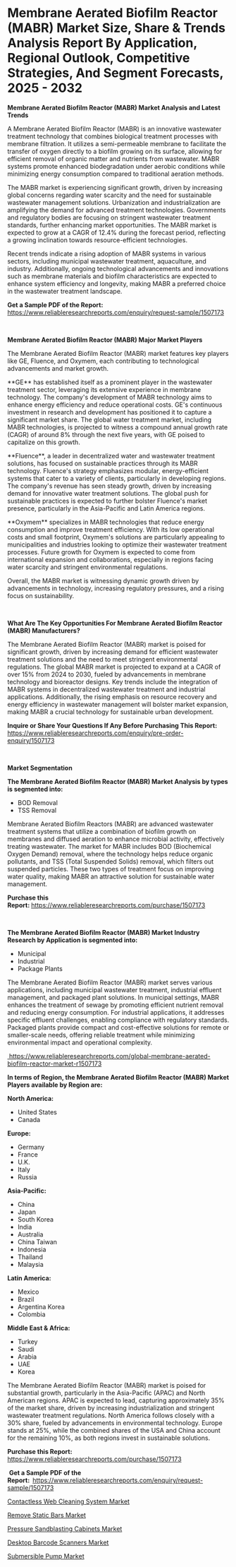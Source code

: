 <p><h1>Membrane Aerated Biofilm Reactor (MABR) Market Size, Share & Trends Analysis Report By Application, Regional Outlook, Competitive Strategies, And Segment Forecasts, 2025 - 2032</h1></p><p><strong>Membrane Aerated Biofilm Reactor (MABR) Market Analysis and Latest Trends</strong></p>
<p><p>A Membrane Aerated Biofilm Reactor (MABR) is an innovative wastewater treatment technology that combines biological treatment processes with membrane filtration. It utilizes a semi-permeable membrane to facilitate the transfer of oxygen directly to a biofilm growing on its surface, allowing for efficient removal of organic matter and nutrients from wastewater. MABR systems promote enhanced biodegradation under aerobic conditions while minimizing energy consumption compared to traditional aeration methods.</p><p>The MABR market is experiencing significant growth, driven by increasing global concerns regarding water scarcity and the need for sustainable wastewater management solutions. Urbanization and industrialization are amplifying the demand for advanced treatment technologies. Governments and regulatory bodies are focusing on stringent wastewater treatment standards, further enhancing market opportunities. The MABR market is expected to grow at a CAGR of 12.4% during the forecast period, reflecting a growing inclination towards resource-efficient technologies.</p><p>Recent trends indicate a rising adoption of MABR systems in various sectors, including municipal wastewater treatment, aquaculture, and industry. Additionally, ongoing technological advancements and innovations such as membrane materials and biofilm characteristics are expected to enhance system efficiency and longevity, making MABR a preferred choice in the wastewater treatment landscape.</p></p>
<p><strong>Get a Sample PDF of the Report:&nbsp;</strong> <a href="https://www.reliableresearchreports.com/enquiry/request-sample/1507173?utm_campaign=24&utm_medium=2&utm_source=Github&utm_content=ia&utm_term=11042025&utm_id=membrane-aerated-biofilm-reactor-mabr">https://www.reliableresearchreports.com/enquiry/request-sample/1507173</a></p>
<p>&nbsp;</p>
<p><strong>Membrane Aerated Biofilm Reactor (MABR) Major Market Players</strong></p>
<p><p>The Membrane Aerated Biofilm Reactor (MABR) market features key players like GE, Fluence, and Oxymem, each contributing to technological advancements and market growth. </p><p>**GE** has established itself as a prominent player in the wastewater treatment sector, leveraging its extensive experience in membrane technology. The company's development of MABR technology aims to enhance energy efficiency and reduce operational costs. GE's continuous investment in research and development has positioned it to capture a significant market share. The global water treatment market, including MABR technologies, is projected to witness a compound annual growth rate (CAGR) of around 8% through the next five years, with GE poised to capitalize on this growth.</p><p>**Fluence**, a leader in decentralized water and wastewater treatment solutions, has focused on sustainable practices through its MABR technology. Fluence's strategy emphasizes modular, energy-efficient systems that cater to a variety of clients, particularly in developing regions. The company's revenue has seen steady growth, driven by increasing demand for innovative water treatment solutions. The global push for sustainable practices is expected to further bolster Fluence's market presence, particularly in the Asia-Pacific and Latin America regions.</p><p>**Oxymem** specializes in MABR technologies that reduce energy consumption and improve treatment efficiency. With its low operational costs and small footprint, Oxymem's solutions are particularly appealing to municipalities and industries looking to optimize their wastewater treatment processes. Future growth for Oxymem is expected to come from international expansion and collaborations, especially in regions facing water scarcity and stringent environmental regulations.</p><p>Overall, the MABR market is witnessing dynamic growth driven by advancements in technology, increasing regulatory pressures, and a rising focus on sustainability.</p></p>
<p>&nbsp;</p>
<p><strong>What Are The Key Opportunities For Membrane Aerated Biofilm Reactor (MABR) Manufacturers?</strong></p>
<p><p>The Membrane Aerated Biofilm Reactor (MABR) market is poised for significant growth, driven by increasing demand for efficient wastewater treatment solutions and the need to meet stringent environmental regulations. The global MABR market is projected to expand at a CAGR of over 15% from 2024 to 2030, fueled by advancements in membrane technology and bioreactor designs. Key trends include the integration of MABR systems in decentralized wastewater treatment and industrial applications. Additionally, the rising emphasis on resource recovery and energy efficiency in wastewater management will bolster market expansion, making MABR a crucial technology for sustainable urban development.</p></p>
<p><strong>Inquire or Share Your Questions If Any Before Purchasing This Report:</strong> <a href="https://www.reliableresearchreports.com/enquiry/pre-order-enquiry/1507173?utm_campaign=24&utm_medium=2&utm_source=Github&utm_content=ia&utm_term=11042025&utm_id=membrane-aerated-biofilm-reactor-mabr">https://www.reliableresearchreports.com/enquiry/pre-order-enquiry/1507173</a></p>
<p>&nbsp;</p>
<p><strong>Market Segmentation</strong></p>
<p><strong>The Membrane Aerated Biofilm Reactor (MABR) Market Analysis by types is segmented into:</strong></p>
<p><ul><li>BOD Removal</li><li>TSS Removal</li></ul></p>
<p><p>Membrane Aerated Biofilm Reactors (MABR) are advanced wastewater treatment systems that utilize a combination of biofilm growth on membranes and diffused aeration to enhance microbial activity, effectively treating wastewater. The market for MABR includes BOD (Biochemical Oxygen Demand) removal, where the technology helps reduce organic pollutants, and TSS (Total Suspended Solids) removal, which filters out suspended particles. These two types of treatment focus on improving water quality, making MABR an attractive solution for sustainable water management.</p></p>
<p><strong>Purchase this Report:&nbsp;</strong><a href="https://www.reliableresearchreports.com/purchase/1507173?utm_campaign=24&utm_medium=2&utm_source=Github&utm_content=ia&utm_term=11042025&utm_id=membrane-aerated-biofilm-reactor-mabr">https://www.reliableresearchreports.com/purchase/1507173</a></p>
<p>&nbsp;</p>
<p><strong>The Membrane Aerated Biofilm Reactor (MABR) Market Industry Research by Application is segmented into:</strong></p>
<p><ul><li>Municipal</li><li>Industrial</li><li>Package Plants</li></ul></p>
<p><p>The Membrane Aerated Biofilm Reactor (MABR) market serves various applications, including municipal wastewater treatment, industrial effluent management, and packaged plant solutions. In municipal settings, MABR enhances the treatment of sewage by promoting efficient nutrient removal and reducing energy consumption. For industrial applications, it addresses specific effluent challenges, enabling compliance with regulatory standards. Packaged plants provide compact and cost-effective solutions for remote or smaller-scale needs, offering reliable treatment while minimizing environmental impact and operational complexity.</p></p>
<p><a href="https://www.reliableresearchreports.com/global-membrane-aerated-biofilm-reactor-market-r1507173?utm_campaign=24&utm_medium=2&utm_source=Github&utm_content=ia&utm_term=11042025&utm_id=membrane-aerated-biofilm-reactor-mabr">&nbsp;https://www.reliableresearchreports.com/global-membrane-aerated-biofilm-reactor-market-r1507173</a></p>
<p><strong>In terms of Region, the Membrane Aerated Biofilm Reactor (MABR) Market Players available by Region are:</strong></p>
<p>
    <p> <strong> North America: </strong>
        <ul>
            <li>United States</li>
            <li>Canada</li>
        </ul>
        </p> 
    <p> <strong> Europe: </strong>
        <ul>
            <li>Germany</li>
            <li>France</li>
            <li>U.K.</li>
            <li>Italy</li>
            <li>Russia</li>
        </ul>
        </p> 
    <p> <strong> Asia-Pacific: </strong>
        <ul>
            <li>China</li>
            <li>Japan</li>
            <li>South Korea</li>
            <li>India</li>
            <li>Australia</li>
            <li>China Taiwan</li>
            <li>Indonesia</li>
            <li>Thailand</li>
            <li>Malaysia</li>
        </ul>
        </p> 
    <p> <strong> Latin America: </strong>
        <ul>
            <li>Mexico</li>
            <li>Brazil</li>
            <li>Argentina Korea</li>
            <li>Colombia</li>
        </ul>
        </p> 
    <p> <strong> Middle East & Africa: </strong>
        <ul>
            <li>Turkey</li>
            <li>Saudi</li>
            <li>Arabia</li>
            <li>UAE</li>
            <li>Korea</li>
        </ul>
    </p>
    </p>
<p><p>The Membrane Aerated Biofilm Reactor (MABR) market is poised for substantial growth, particularly in the Asia-Pacific (APAC) and North American regions. APAC is expected to lead, capturing approximately 35% of the market share, driven by increasing industrialization and stringent wastewater treatment regulations. North America follows closely with a 30% share, fueled by advancements in environmental technology. Europe stands at 25%, while the combined shares of the USA and China account for the remaining 10%, as both regions invest in sustainable solutions.</p></p>
<p><strong>Purchase this Report: </strong><a href="https://www.reliableresearchreports.com/purchase/1507173?utm_campaign=24&utm_medium=2&utm_source=Github&utm_content=ia&utm_term=11042025&utm_id=membrane-aerated-biofilm-reactor-mabr">https://www.reliableresearchreports.com/purchase/1507173</a></p>
<p>&nbsp;<strong>Get a Sample PDF of the Report:&nbsp;&nbsp;</strong><a href="https://www.reliableresearchreports.com/enquiry/request-sample/1507173?utm_campaign=24&utm_medium=2&utm_source=Github&utm_content=ia&utm_term=11042025&utm_id=membrane-aerated-biofilm-reactor-mabr">https://www.reliableresearchreports.com/enquiry/request-sample/1507173</a></p>
<p><strong></strong></p>
<p><p><a href="https://github.com/artussavasrv/Market-Research-Report-List-1/blob/main/contactless-web-cleaning-system-market.md?utm_campaign=24&utm_medium=2&utm_source=Github&utm_content=ia&utm_term=11042025&utm_id=membrane-aerated-biofilm-reactor-mabr">Contactless Web Cleaning System Market</a></p><p><a href="https://github.com/tauchzuazoli/Market-Research-Report-List-1/blob/main/remove-static-bars-market.md?utm_campaign=24&utm_medium=2&utm_source=Github&utm_content=ia&utm_term=11042025&utm_id=membrane-aerated-biofilm-reactor-mabr">Remove Static Bars Market</a></p><p><a href="https://github.com/abbasgwiltke/Market-Research-Report-List-1/blob/main/pressure-sandblasting-cabinets-market.md?utm_campaign=24&utm_medium=2&utm_source=Github&utm_content=ia&utm_term=11042025&utm_id=membrane-aerated-biofilm-reactor-mabr">Pressure Sandblasting Cabinets Market</a></p><p><a href="https://github.com/kukamedogas/Market-Research-Report-List-1/blob/main/desktop-barcode-scanners-market.md?utm_campaign=24&utm_medium=2&utm_source=Github&utm_content=ia&utm_term=11042025&utm_id=membrane-aerated-biofilm-reactor-mabr">Desktop Barcode Scanners Market</a></p><p><a href="https://github.com/wyettillesr4/Market-Research-Report-List-1/blob/main/submersible-pump-market.md?utm_campaign=24&utm_medium=2&utm_source=Github&utm_content=ia&utm_term=11042025&utm_id=membrane-aerated-biofilm-reactor-mabr">Submersible Pump Market</a></p></p>